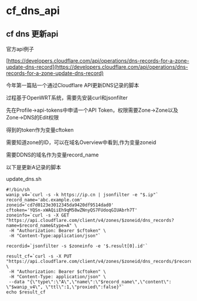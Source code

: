 # cf_dns_api #

## cf dns 更新api ##

官方api例子

[https://developers.cloudflare.com/api/operations/dns-records-for-a-zone-update-dns-record](https://developers.cloudflare.com/api/operations/dns-records-for-a-zone-update-dns-record)


今年第一篇贴一个通过Cloudflare API更新DNS记录的脚本

过程基于OpenWRT系统，需要先安装curl和jsonfilter

先在Profile->api-tokens中申请一个API Token，权限需要Zone->Zone以及Zone->DNS的Edit权限

得到的token作为变量cftoken

需要知道zone的ID，可以在域名Overview中看到,作为变量zoneid

需要DDNS的域名作为变量record_name

以下是更新A记录的脚本

update_dns.sh


    #!/bin/sh
    wanip_v4=`curl -s -k https://ip.cn | jsonfilter -e "$.ip"`
    record_name='abc.example.com'
    zoneid='cd7d0123e3012345da9420df9514dad0'
    cftoken='YQSn-xWAQiiEh9qM58wZNnyQS7FUdoqGIUAbrh7T'
    zoneinfo=`curl -s -X GET "https://api.cloudflare.com/client/v4/zones/$zoneid/dns_records?name=$record_name&type=A" \
     -H "Authorization: Bearer $cftoken" \
     -H "Content-Type:application/json"`
    
    recordid=`jsonfilter -s $zoneinfo -e '$.result[0].id'`
    
    result_cf=`curl -s -X PUT "https://api.cloudflare.com/client/v4/zones/$zoneid/dns_records/$recordid" \
     -H "Authorization: Bearer $cftoken" \
     -H "Content-Type: application/json" \
     --data "{\"type\":\"A\",\"name\":\"$record_name\",\"content\": \"$wanip_v4\", \"ttl\":1,\"proxied\":false}"`
    echo $result_cf